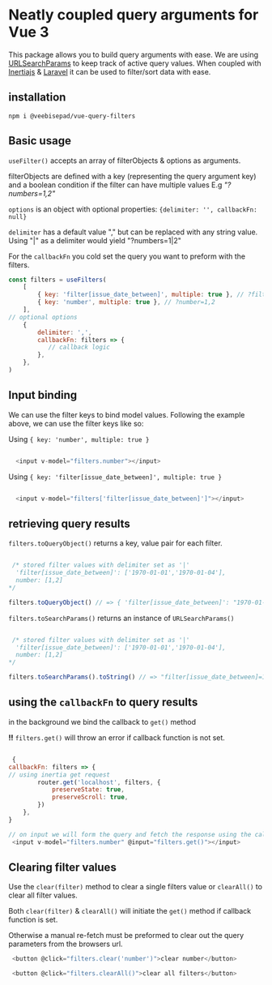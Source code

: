 # Neatly coupled query arguments for Vue 3

This package allows you to build query arguments with ease. We are using [URLSearchParams](https://developer.mozilla.org/en-US/docs/Web/API/URLSearchParams) to keep track of active query values.
When coupled with [Inertiajs](https://inertiajs.com/) & [Laravel](https://laravel.com/) it can be used to filter/sort data with ease.

## installation

```
npm i @veebisepad/vue-query-filters
```

## Basic usage

`useFilter()` accepts an array of filterObjects & options as arguments.

filterObjects are defined with a key (representing the query argument key) and a boolean condition if the filter can have multiple values E.g _"?numbers=1,2"_

`options` is an object with optional properties: `{delimiter: '', callbackFn: null}`

`delimiter` has a default value "," but can be replaced with any string value. Using "|" as a delimiter would yield "?numbers=1|2"

For the `callbackFn` you cold set the query you want to preform with the filters.

```js
const filters = useFilters(
    [
        { key: 'filter[issue_date_between]', multiple: true }, // ?filter[issue_date_between]=1970-01-01,1970-01-04
        { key: 'number', multiple: true }, // ?number=1,2
    ],
// optional options
    {
        delimiter: ',',
        callbackFn: filters => {
           // callback logic
        },
    },
)
```

## Input binding

We can use the filter keys to bind model values. Following the example above, we can use the filter keys like so:

Using `{ key: 'number', multiple: true }`
```js

  <input v-model="filters.number"></input>

```
Using `{ key: 'filter[issue_date_between]', multiple: true }`
```js

  <input v-model="filters['filter[issue_date_between]']"></input>
```

## retrieving query results

`filters.toQueryObject()` returns a key, value pair for each filter.

```js

 /* stored filter values with delimiter set as '|' 
  'filter[issue_date_between]': ['1970-01-01','1970-01-04'],
  number: [1,2]
*/

filters.toQueryObject() // => { 'filter[issue_date_between]': "1970-01-01|1970-01-04", number: "1|2" }

```


`filters.toSearchParams()` returns an instance of `URLSearchParams()`

```js

 /* stored filter values with delimiter set as '|' 
  'filter[issue_date_between]': ['1970-01-01','1970-01-04'],
  number: [1,2]
*/

filters.toSearchParams().toString() // => "filter[issue_date_between]=1970-01-01|1970-01-04&number=1|2"

```
## using the `callbackFn` to query results

in the background we bind the callback to `get()` method

**!!** `filters.get()` will throw an error if callback function is not set.

```js

 {
callbackFn: filters => {
// using inertia get request
        router.get('localhost', filters, {
            preserveState: true,
            preserveScroll: true,
        })
    },
}

// on input we will form the query and fetch the response using the callback function.
 <input v-model="filters.number" @input="filters.get()"></input>
```

## Clearing filter values

Use the `clear(filter)` method to clear a single filters value or `clearAll()` to clear all filter values.

Both `clear(filter)` & `clearAll()` will initiate the `get()` method if callback function is set.

Otherwise a manual re-fetch must be preformed to clear out the query parameters from the browsers url.

```js
 <button @click="filters.clear('number')">clear number</button>
```

```js
 <button @click="filters.clearAll()">clear all filters</button>
```



